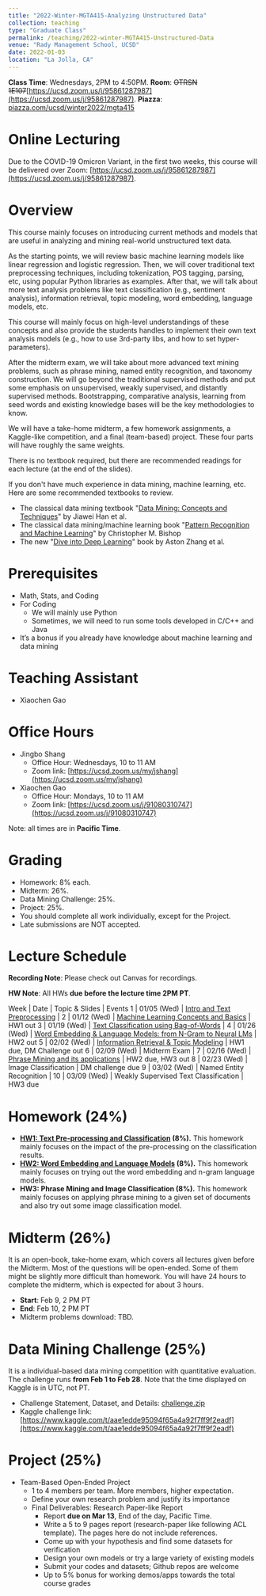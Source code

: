 ```yaml
---
title: "2022-Winter-MGTA415-Analyzing Unstructured Data"
collection: teaching
type: "Graduate Class"
permalink: /teaching/2022-winter-MGTA415-Unstructured-Data
venue: "Rady Management School, UCSD"
date: 2022-01-03
location: "La Jolla, CA"
---
```


**Class Time**: Wednesdays, 2PM to 4:50PM.  **Room**: ~~OTRSN 1E107~~[https://ucsd.zoom.us/j/95861287987](https://ucsd.zoom.us/j/95861287987).  **Piazza**: [piazza.com/ucsd/winter2022/mgta415](https://piazza.com/ucsd/winter2022/mgta415)


Online Lecturing
======

Due to the COVID-19 Omicron Variant, in the first two weeks, this course will be delivered over Zoom: [https://ucsd.zoom.us/j/95861287987](https://ucsd.zoom.us/j/95861287987).


Overview
======

This course mainly focuses on introducing current methods and models that are useful in analyzing and mining real-world unstructured text data.

As the starting points, we will review basic machine learning models like linear regression and logistic regression. Then, we will cover traditional text preprocessing techniques, including tokenization, POS tagging, parsing, etc, using popular Python libraries as examples. After that, we will talk about more text analysis problems like text classification (e.g., sentiment analysis), information retrieval, topic modeling, word embedding, language models, etc. 

This course will mainly focus on high-level understandings of these concepts and also provide the students handles to implement their own text analysis models (e.g., how to use 3rd-party libs, and how to set hyper-parameters).

After the midterm exam, we will take about more advanced text mining problems, such as phrase mining, named entity recognition, and taxonomy construction. We will go beyond the traditional supervised methods and put some emphasis on unsupervised, weakly supervised, and distantly supervised methods.
Bootstrapping, comparative analysis, learning from seed words and existing knowledge bases will be the key methodologies to know.

We will have a take-home midterm, a few homework assignments, a Kaggle-like competition, and a final (team-based) project. These four parts will have roughly the same weights.

There is no textbook required, but there are recommended readings for each lecture (at the end of the slides).

If you don't have much experience in data mining, machine learning, etc. Here are some recommended textbooks to review.

- The classical data mining textbook "[Data Mining: Concepts and Techniques](https://books.google.com/books/about/Data_Mining_Concepts_and_Techniques.html?id=pQws07tdpjoC&source=kp_book_description)" by Jiawei Han et al.
- The classical data mining/machine learning book "[Pattern Recognition and Machine Learning](https://books.google.com/books/about/Pattern_Recognition_and_Machine_Learning.html?id=HL4HrgEACAAJ&source=kp_book_description)" by Christopher M. Bishop
- The new "[Dive into Deep Learning](https://d2l.ai/)" book by Aston Zhang et al.


Prerequisites
======

- Math, Stats, and Coding
- For Coding
    - We will mainly use Python
    - Sometimes, we will need to run some tools developed in C/C++ and Java
- It’s a bonus if you already have knowledge about machine learning and data mining

Teaching Assistant
======

- Xiaochen Gao

Office Hours
======

- Jingbo Shang
    - Office Hour: Wednesdays, 10 to 11 AM
    - Zoom link: [https://ucsd.zoom.us/my/jshang](https://ucsd.zoom.us/my/jshang)
- Xiaochen Gao
    - Office Hour: Mondays, 10 to 11 AM
    - Zoom link: [https://ucsd.zoom.us/j/91080310747](https://ucsd.zoom.us/j/91080310747)

Note: all times are in **Pacific Time**.

Grading
======

- Homework: 8% each. 
- Midterm: 26%.
- Data Mining Challenge: 25%.
- Project: 25%.
- You should complete all work individually, except for the Project.
- Late submissions are NOT accepted.

Lecture Schedule
======

**Recording Note**: Please check out Canvas for recordings.

**HW Note**: All HWs **due before the lecture time 2PM PT**. 

Week | Date        | Topic & Slides                                              | Events
1    | 01/05 (Wed) | [Intro and Text Preprocessing](https://www.dropbox.com/sh/u3g8w7v8vhqcahg/AADZvGJwFi-tqtbNJtCDrozha?dl=0)                                | 
2    | 01/12 (Wed) | [Machine Learning Concepts and Basics](https://www.dropbox.com/sh/m39hylz3vwad7uv/AADBx4pHgfHm5fPfZJwud76Pa?dl=0)                        | HW1 out
3    | 01/19 (Wed) | [Text Classification using Bag-of-Words](https://www.dropbox.com/sh/35cw8c5upra479t/AACuoLPKZCuXN3Y3GzbvIXpua?dl=0)                      | 
4    | 01/26 (Wed) | [Word Embedding & Language Models: from N-Gram to Neural LMs](https://www.dropbox.com/sh/d11ddhvwmt4y9wj/AABLqauYZ17Tekbc60DWlb1Ia?dl=0) | HW2 out
5    | 02/02 (Wed) | [Information Retrieval & Topic Modeling](https://www.dropbox.com/sh/cj22ysx72bxk490/AABwxrnuc6wNhzRoT40q31U2a?dl=0)                      | HW1 due, DM Challenge out
6    | 02/09 (Wed) | Midterm Exam                                                |
7    | 02/16 (Wed) | [Phrase Mining and its applications](https://www.dropbox.com/sh/10hf6mddyzzjd5c/AABp9KSGTpA_nCZkaZ2FBdIVa?dl=0)                          | HW2 due, HW3 out
8    | 02/23 (Wed) | Image Classification                                        | DM challenge due
9    | 03/02 (Wed) | Named Entity Recognition                                    | 
10   | 03/09 (Wed) | Weakly Supervised Text Classification                       | HW3 due

Homework (24%)
======

- **[HW1: Text Pre-processing and Classification](https://www.dropbox.com/s/7x82ktmkd4p4y8h/MGTA_415_HW1.pdf?dl=0) (8%).** This homework mainly focuses on the impact of the pre-processing on the classification results.
- **[HW2: Word Embedding and Language Models](https://www.dropbox.com/s/05jsuy6eahlp3e7/MGTA_415_HW2.pdf?dl=0) (8%).** This homework mainly focuses on trying out the word embedding and n-gram language models. 
- **HW3: Phrase Mining and Image Classification (8%).** This homework mainly focuses on applying phrase mining to a given set of documents and also try out some image classification model.

Midterm (26%)
======

It is an open-book, take-home exam, which covers all lectures given before the Midterm. Most of the questions will be open-ended. Some of them might be slightly more difficult than homework. You will have 24 hours to complete the midterm, which is expected for about 3 hours.

- **Start**: Feb 9, 2 PM PT
- **End**: Feb 10, 2 PM PT
- Midterm problems download: TBD.

Data Mining Challenge (25%)
======

It is a individual-based data mining competition with quantitative evaluation. The challenge runs **from Feb 1 to Feb 28**. Note that the time displayed on Kaggle is in UTC, not PT.

- Challenge Statement, Dataset, and Details: [challenge.zip](https://www.dropbox.com/s/xc04emu8i1td9qd/challenge.zip?dl=1)
- Kaggle challenge link: [https://www.kaggle.com/t/aae1edde95094f65a4a92f7ff9f2eadf](https://www.kaggle.com/t/aae1edde95094f65a4a92f7ff9f2eadf)

Project (25%)
======

- Team-Based Open-Ended Project
    - 1 to 4 members per team. More members, higher expectation.
    - Define your own research problem and justify its importance
    - Final Deliverables: Research Paper-like Report
        - Report **due on Mar 13**, End of the day, Pacific Time. 
        - Write a 5 to 9 pages report (research-paper like following ACL template). The pages here do not include references.
        - Come up with your hypothesis and find some datasets for verification
        - Design your own models or try a large variety of existing models
        - Submit your codes and datasets; Github repos are welcome
        - Up to 5% bonus for working demos/apps towards the total course grades
